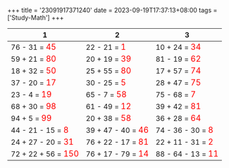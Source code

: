 +++ 
title = '23091917371240' 
date = 2023-09-19T17:37:13+08:00 
tags = ['Study-Math'] 
+++ 

1 | 2 | 3 
-- | -- | -- 
76 - 31 = <font color=red size=4>45</font> | 22 - 21 = <font color=red size=4>1</font> | 10 + 24 = <font color=red size=4>34</font> 
59 + 21 = <font color=red size=4>80</font> | 20 + 19 = <font color=red size=4>39</font> | 81 - 19 = <font color=red size=4>62</font> 
18 + 32 = <font color=red size=4>50</font> | 25 + 55 = <font color=red size=4>80</font> | 17 + 57 = <font color=red size=4>74</font> 
37 - 20 = <font color=red size=4>17</font> | 30 - 25 = <font color=red size=4>5</font> | 28 + 47 = <font color=red size=4>75</font> 
23 - 4 = <font color=red size=4>19</font> | 65 - 7 = <font color=red size=4>58</font> | 75 - 68 = <font color=red size=4>7</font> 
68 + 30 = <font color=red size=4>98</font> | 61 - 49 = <font color=red size=4>12</font> | 39 + 42 = <font color=red size=4>81</font> 
94 + 5 = <font color=red size=4>99</font> | 20 + 38 = <font color=red size=4>58</font> | 36 + 28 = <font color=red size=4>64</font> 
44 - 21 - 15 = <font color=red size=4>8</font> | 39 + 47 - 40 = <font color=red size=4>46</font> | 74 - 36 - 30 = <font color=red size=4>8</font> 
24 + 27 - 20 = <font color=red size=4>31</font> | 76 + 22 - 17 = <font color=red size=4>81</font> | 22 + 11 - 31 = <font color=red size=4>2</font> 
72 + 22 + 56 = <font color=red size=4>150</font> | 76 + 17 - 79 = <font color=red size=4>14</font> | 88 - 64 - 13 = <font color=red size=4>11</font> 

